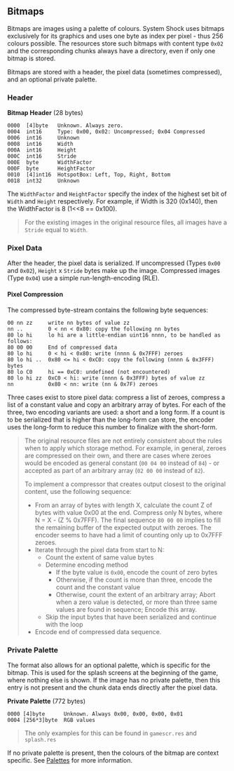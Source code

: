 ## Bitmaps

Bitmaps are images using a palette of colours. System Shock uses bitmaps exclusively for its graphics and uses one byte
as index per pixel - thus 256 colours possible. The resources store such bitmaps with content type ```0x02``` and the
corresponding chunks always have a directory, even if only one bitmap is stored.

Bitmaps are stored with a header, the pixel data (sometimes compressed), and an optional private palette.

### Header

**Bitmap Header** (28 bytes)

    0000  [4]byte   Unknown. Always zero.
    0004  int16     Type: 0x00, 0x02: Uncompressed; 0x04 Compressed
    0006  int16     Unknown
    0008  int16     Width
    000A  int16     Height
    000C  int16     Stride
    000E  byte      WidthFactor
    000F  byte      HeightFactor
    0010  [4]int16  HotspotBox: Left, Top, Right, Bottom
    0018  int32     Unknown

The ```WidthFactor``` and ```HeightFactor``` specify the index of the highest set bit of ```Width``` and ```Height```
respectively. For example, if Width is 320 (0x140), then the WidthFactor is 8 (1<<8 == 0x100).

> For the existing images in the original resource files, all images have a ```Stride``` equal to ```Width```.

### Pixel Data

After the header, the pixel data is serialized. If uncompressed (Types ```0x00``` and ```0x02```),
```Height``` x ```Stride``` bytes make up the image. Compressed images (Type ```0x04```) use a simple run-length-encoding (RLE).

#### Pixel Compression

The compressed byte-stream contains the following byte sequences:

    00 nn zz     write nn bytes of value zz
    nn ..        0 < nn < 0x80: copy the following nn bytes
    80 lo hi     lo hi are a little-endian uint16 nnnn, to be handled as follows:
    80 00 00     End of compressed data
    80 lo hi     0 < hi < 0x80: write (nnnn & 0x7FFF) zeroes
    80 lo hi ..  0x80 <= hi < 0xC0: copy the following (nnnn & 0x3FFF) bytes
    80 lo C0     hi == 0xC0: undefined (not encountered)
    80 lo hi zz  0xC0 < hi: write (nnnn & 0x3FFF) bytes of value zz
    nn           0x80 < nn: write (nn & 0x7F) zeroes

Three cases exist to store pixel data: compress a list of zeroes, compress a list of a constant
value and copy an arbitrary array of bytes. For each of the three, two encoding variants are used: a short and a long form.
If a count is to be serialized that is higher than the long-form can store, the encoder uses the long-form to reduce this number to finalize with the short-form.

> The original resource files are not entirely consistent about the rules when to apply which storage method. For example,
> in general, zeroes are compressed on their own, and there are cases where zeroes would be encoded as general constant
> (```00 04 00``` instead of ```84```) - or accepted as part of an arbitrary array (```02 00 00``` instead of ```82```).
>
> To implement a compressor that creates output closest to the original content, use the following sequence:
> * From an array of bytes with length X, calculate the count Z of bytes with value 0x00 at the end. Compress only N bytes, where N = X - (Z % 0x7FFF).
>   The final sequence ```80 00 00``` implies to fill the remaining buffer of the expected output with zeroes. The encoder
>   seems to have had a limit of counting only up to 0x7FFF zeroes.
> * Iterate through the pixel data from start to N:
>    * Count the extent of same value bytes
>    * Determine encoding method
>       * If the byte value is ```0x00```, encode the count of zero bytes
>       * Otherwise, if the count is more than three, encode the count and the constant value
>       * Otherwise, count the extent of an arbitrary array; Abort when a zero value is detected, or more than three same values are found in sequence; Encode this array.
>    * Skip the input bytes that have been serialized and continue with the loop
> * Encode end of compressed data sequence.


### Private Palette

The format also allows for an optional palette, which is specific for the bitmap. This is used for the splash screens at the beginning of the game,
where nothing else is shown.
If the image has no private palette, then this entry is not present and the chunk data ends directly after the pixel data.

**Private Palette** (772 bytes)

    0000 [4]byte      Unknown. Always 0x00, 0x00, 0x00, 0x01
    0004 [256*3]byte  RGB values

> The only examples for this can be found in ```gamescr.res``` and ```splash.res```

If no private palette is present, then the colours of the bitmap are context specific. See [Palettes](Palettes.md) for more information.
